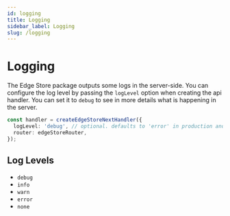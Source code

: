 ```yaml
---
id: logging
title: Logging
sidebar_label: Logging
slug: /logging
---
```


# Logging

The Edge Store package outputs some logs in the server-side. You can configure the log level by passing the `logLevel` option when creating the api handler. You can set it to `debug` to see in more details what is happening in the server.

```ts
const handler = createEdgeStoreNextHandler({
  logLevel: 'debug', // optional. defaults to 'error' in production and 'info' in development
  router: edgeStoreRouter,
});
```

## Log Levels

- `debug`
- `info`
- `warn`
- `error`
- `none`